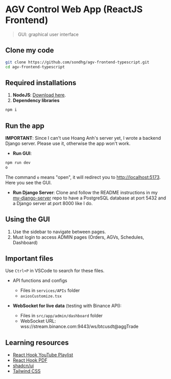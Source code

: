 # AGV Control Web App (ReactJS Frontend)

> GUI: graphical user interface

## Clone my code

```bash
git clone https://github.com/sondhg/agv-frontend-typescript.git
cd agv-frontend-typescript
```

## Required installations

1. **NodeJS**: [Download here](https://nodejs.org/en).
2. **Dependency libraries**

```bash
npm i
```

## Run the app

**IMPORTANT**: Since I can't use Hoang Anh's server yet, I wrote a backend Django server. Please use it, otherwise the app won't work.

- **Run GUI**:

```bash
npm run dev
o
```

The command `o` means "open", it will redirect you to [http://localhost:5173](http://localhost:5173). Here you see the GUI.

- **Run Django Server**: Clone and follow the README instructions in my [my-django-server](https://github.com/sondhg/my-django-server) repo to have a PostgreSQL database at port 5432 and a Django server at port 8000 like I do.

## Using the GUI

1. Use the sidebar to navigate between pages.
2. Must login to access ADMIN pages (Orders, AGVs, Schedules, Dashboard)

## Important files

Use `Ctrl+P` in VSCode to search for these files.

- API functions and configs

  - Files in `services/APIs` folder
  - `axiosCustomize.tsx`

- **WebSocket for live data** (testing with Binance API):
  - Files in `src/app/admin/dashboard` folder
  - WebSocket URL: wss://stream.binance.com:9443/ws/btcusdt@aggTrade

## Learning resources

- [React Hook YouTube Playlist](https://www.youtube.com/playlist?list=PLncHg6Kn2JT7QbvdNNAmQZLqWchnJEoH5)
- [React Hook PDF](https://drive.google.com/drive/folders/1WYAyusS4m498bqCR8iyzRYmS26zGh8g-)
- [shadcn/ui](https://ui.shadcn.com/)
- [Tailwind CSS](https://tailwindcss.com/)
